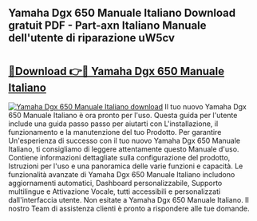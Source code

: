 ## Yamaha Dgx 650 Manuale Italiano Download gratuit PDF - Part-axn Italiano Manuale dell'utente di riparazione uW5cv

# <h2><a href="http://dffiw23.blite.top/?on=Yamaha+Dgx+650+Manuale+Italiano">🔗Download 👉🔴 Yamaha Dgx 650 Manuale Italiano</a></h2>

[![Yamaha Dgx 650 Manuale Italiano download](https://i.imgur.com/lujVjoI.png)](http://dffiw23.blite.top/?on=Yamaha+Dgx+650+Manuale+Italiano)
Il tuo nuovo Yamaha Dgx 650 Manuale Italiano è ora pronto per l'uso. Questa guida per l'utente include una guida passo passo per aiutarti con L'installazione, il funzionamento e la manutenzione del tuo Prodotto. Per garantire Un'esperienza di successo con il tuo nuovo Yamaha Dgx 650 Manuale Italiano, ti consigliamo di leggere attentamente questo Manuale d'uso. Contiene informazioni dettagliate sulla configurazione del prodotto, Istruzioni per l'uso e una panoramica delle varie funzioni e capacità. Le funzionalità avanzate di Yamaha Dgx 650 Manuale Italiano includono aggiornamenti automatici, Dashboard personalizzabile, Supporto multilingue e Attivazione Vocale, tutti accessibili e personalizzati dall'interfaccia utente. Non esitate a Yamaha Dgx 650 Manuale Italiano. Il nostro Team di assistenza clienti è pronto a rispondere alle tue domande.

